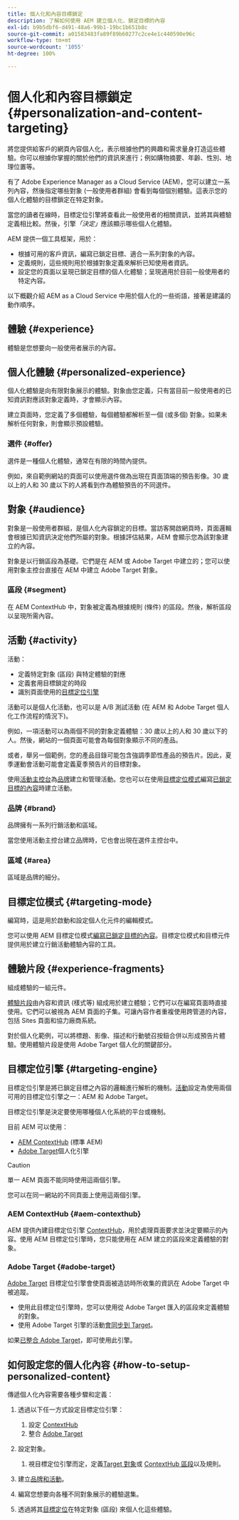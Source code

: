 ```yaml
---
title: 個人化和內容目標鎖定
description: 了解如何使用 AEM 建立個人化、鎖定目標的內容
exl-id: b9b5dbf6-d491-48a6-99b1-19bc1b651b8c
source-git-commit: a01583483fa89f89b60277c2ce4e1c440590e96c
workflow-type: tm+mt
source-wordcount: '1055'
ht-degree: 100%

---
```



# 個人化和內容目標鎖定 {#personalization-and-content-targeting}

將您提供給客戶的網頁內容個人化，表示根據他們的興趣和需求量身打造這些體驗。你可以根據你掌握的關於他們的資訊來進行；例如購物摘要、年齡、性別、地理位置等。

有了 Adobe Experience Manager as a Cloud Service (AEM)，您可以建立一系列內容，然後指定哪些對象 (一般使用者群組) 會看到每個個別體驗。這表示您的個人化體驗的目標鎖定在特定對象。

當您的讀者在線時，目標定位引擎將查看此一般使用者的相關資訊，並將其與體驗定義相比較。然後，引擎&#x200B;*「決定」*&#x200B;應該顯示哪些個人化體驗。

AEM 提供一個工具框架，用於：

* 根據可用的客戶資訊，編寫已鎖定目標、適合一系列對象的內容。
* 定義規則，這些規則用於根據對象定義來解析已知使用者資訊。
* 設定您的頁面以呈現已鎖定目標的個人化體驗；呈現適用於目前一般使用者的特定內容。

以下概觀介紹 AEM as a Cloud Service 中用於個人化的一些術語，接著是建議的動作順序。

## 體驗 {#experience}

體驗是您想要向一般使用者展示的內容。

## 個人化體驗 {#personalized-experience}

個人化體驗是向有限對象展示的體驗。對象由您定義，只有當目前一般使用者的已知資訊對應該對象定義時，才會顯示內容。

建立頁面時，您定義了多個體驗，每個體驗都解析至一個 (或多個) 對象。如果未解析任何對象，則會顯示預設體驗。

### 選件 {#offer}

選件是一種個人化體驗，通常在有限的時間內提供。

例如，來自範例網站的頁面可以使用選件做為出現在頁面頂端的預告影像。30 歲以上的人和 30 歲以下的人將看到作為體驗預告的不同選件。

## 對象 {#audience}

對象是一般使用者群組，是個人化內容鎖定的目標。當訪客開啟網頁時，頁面邏輯會根據已知資訊決定他們所屬的對象。根據評估結果，AEM 會顯示您為該對象建立的內容。

對象是以行銷區段為基礎。它們是在 AEM 或 Adobe Target 中建立的；您可以使用對象主控台直接在 AEM 中建立 Adobe Target 對象。

### 區段 {#segment}

在 AEM ContextHub 中，對象被定義為根據規則 (條件) 的區段。然後，解析區段以呈現所需內容。

## 活動 {#activity}

活動：

* 定義特定對象 (區段) 與特定體驗的對應
* 定義套用目標鎖定的時段
* 識別頁面使用的[目標定位引擎](#targeting-engine)

活動可以是個人化活動，也可以是 A/B 測試活動 (在 AEM 和 Adobe Target 個人化工作流程的情況下)。

例如，一項活動可以為兩個不同的對象定義體驗：30 歲以上的人和 30 歲以下的人。然後，網站的一個頁面可能會為每個對象顯示不同的產品。

或者，舉另一個範例，您的產品目錄可能包含強調季節性產品的預告片。因此，夏季運動會活動可能會定義夏季預告片的目標對象。

使用[活動主控台](/help/sites-cloud/authoring/personalization/activities.md)為[品牌](#brand)建立和管理活動。您也可以在使用[目標定位模式](/help/sites-cloud/authoring/personalization/targeted-content.md#adding-and-removing-experiences-using-targeting-mode)編寫[已鎖定目標的內容](/help/sites-cloud/authoring/personalization/targeted-content.md)時建立活動。

### 品牌 {#brand}

品牌擁有一系列行銷活動和區域。

當您使用活動主控台建立品牌時，它也會出現在選件主控台中。

### 區域 {#area}

區域是品牌的細分。

## 目標定位模式 {#targeting-mode}

編寫時，這是用於啟動和設定個人化元件的編輯模式。

您可以使用 AEM 目標定位模式[編寫已鎖定目標的內容](/help/sites-cloud/authoring/personalization/targeted-content.md)。目標定位模式和目標元件提供用於建立行銷活動體驗內容的工具。

## 體驗片段 {#experience-fragments}

組成體驗的一組元件。

[體驗片段](/help/sites-cloud/authoring/fundamentals/experience-fragments.md#personalization-experience-fragment)由內容和資訊 (樣式等) 組成用於建立體驗；它們可以在編寫頁面時直接使用。它們可以被視為 AEM 頁面的子集。可讓內容作者重複使用跨管道的內容，包括 Sites 頁面和協力廠商系統。

對於個人化範例，可以將標題、影像、描述和行動號召按鈕合併以形成預告片體驗。使用體驗片段是使用 Adobe Target 個人化的關鍵部分。

## 目標定位引擎 {#targeting-engine}

目標定位引擎是將已鎖定目標之內容的邏輯進行解析的機制。[活動](/help/sites-cloud/authoring/personalization/activities.md)設定為使用兩個可用的目標定位引擎之一：AEM 和 Adobe Target。

目標定位引擎是決定要使用哪種個人化系統的平台或機制。

目前 AEM 可以使用：

* [AEM ContextHub](#aem-contexthub) (標準 AEM)
* [Adobe Target](#adobe-target)個人化引擎

>[!CAUTION]
>
>單一 AEM 頁面不能同時使用這兩個引擎。
>
>您可以在同一網站的不同頁面上使用這兩個引擎。

### AEM ContextHub {#aem-contexthub}

AEM 提供內建目標定位引擎 [ContextHub](/help/implementing/developing/personalization/contexthub.md)，用於處理頁面要求並決定要顯示的內容。使用 AEM 目標定位引擎時，您只能使用在 AEM 建立的區段來定義體驗的對象。

### Adobe Target {#adobe-target}

[Adobe Target](/help/sites-cloud/integrating/integrating-adobe-target.md) 目標定位引擎會使頁面被造訪時所收集的資訊在 Adobe Target 中被追蹤。

* 使用此目標定位引擎時，您可以使用從 Adobe Target 匯入的區段來定義體驗的對象。
* 使用 Adobe Target 引擎的活動[會同步到 Target](/help/sites-cloud/authoring/personalization/activities.md#synchronizing-activities-with-adobe-target)。

如果[已整合 Adobe Target](/help/sites-cloud/integrating/integrating-adobe-target.md)，即可使用此引擎。

## 如何設定您的個人化內容 {#how-to-setup-personalized-content}

傳遞個人化內容需要各種步驟和定義：

1. 透過以下任一方式設定目標定位引擎：

   1. 設定 [ContextHub](/help/implementing/developing/personalization/configuring-contexthub.md)
   1. 整合 [Adobe Target](/help/sites-cloud/integrating/integrating-adobe-target.md)

1. 設定對象。

   1. 視目標定位引擎而定，定義[Target 對象](https://experienceleague.adobe.com/docs/target/using/audiences/target.html)或 [ContextHub 區段](/help/sites-cloud/authoring/personalization/contexthub-segmentation.md)以及規則。

1. 建立[品牌和活動](/help/sites-cloud/authoring/personalization/activities.md)。

1. 編寫您想要向各種不同對象展示的體驗選集。

1. 透過將其[目標定位](/help/sites-cloud/authoring/personalization/targeted-content.md)在特定對象 (區段) 來個人化這些體驗。